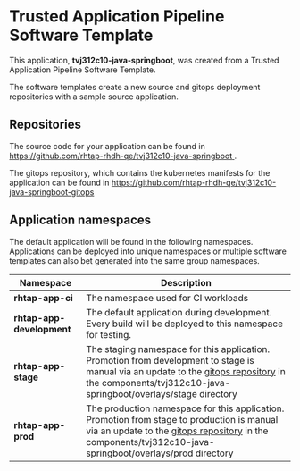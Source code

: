 # Trusted Application Pipeline Software Template

This application, **tvj312c10-java-springboot**, was created from a Trusted Application Pipeline Software Template.

The software templates create a new source and gitops deployment repositories with a sample source application. 

## Repositories

The source code for your application can be found in [https://github.com/rhtap-rhdh-qe/tvj312c10-java-springboot ](https://github.com/rhtap-rhdh-qe/tvj312c10-java-springboot ).
 
The gitops repository, which contains the kubernetes manifests for the application can be found in 
[https://github.com/rhtap-rhdh-qe/tvj312c10-java-springboot-gitops ](https://github.com/rhtap-rhdh-qe/tvj312c10-java-springboot-gitops ) 

## Application namespaces 

The default application will be found in the following namespaces. Applications can be deployed into unique namespaces or multiple software templates can also bet generated into the same group namespaces.  

|  Namespace   |  Description   |  
| -------- | -------- |
| **rhtap-app-ci** | The namespace used for CI workloads |
| **rhtap-app-development** | The default application during development. Every build will be deployed to this namespace for testing. |
| **rhtap-app-stage** | The staging namespace for this application. Promotion from development to stage is manual via an update to the [gitops repository](https://github.com/rhtap-rhdh-qe/tvj312c10-java-springboot-gitops ) in the components/tvj312c10-java-springboot/overlays/stage directory |
| **rhtap-app-prod** | The production namespace for this application. Promotion from stage to production is manual via an update to the [gitops repository](https://github.com/rhtap-rhdh-qe/tvj312c10-java-springboot-gitops ) in the components/tvj312c10-java-springboot/overlays/prod directory |